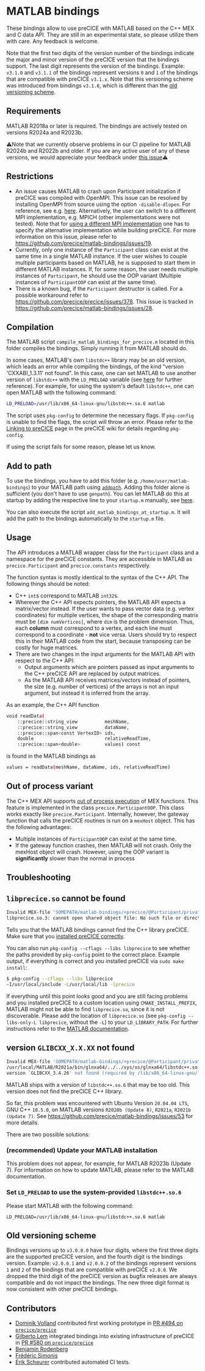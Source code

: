 # MATLAB bindings

These bindings allow to use preCICE with MATLAB based on the C++ MEX and C data API. They are still in an experimental state, so please utilize them with care. Any feedback is welcome.

Note that the first two digits of the version number of the bindings indicate the major and minor version of the preCICE version that the bindings support. The last digit represents the version of the bindings. Example: `v3.1.0` and `v3.1.1` of the bindings represent versions `0` and `1` of the bindings that are compatible with preCICE `v3.1.x`. Note that this versioning scheme was introduced from bindings `v3.1.0`, which is different than the [old versioning scheme](#old-versioning-scheme).

## Requirements

MATLAB R2018a or later is required. The bindings are actively tested on versions R2024a and R2023b.

⚠️Note that we currently observe problems in our CI pipeline for MATLAB R2024b and R2022b and older. If you are any active user of any of these versions, we would appreciate your feedback under [this issue](https://github.com/precice/matlab-bindings/issues/58)⚠️

## Restrictions

- An issue causes MATLAB to crash upon Participant initialization if preCICE was compiled with OpenMPI. This issue can be resolved by installing OpenMPI from source using the option `-disable-dlopen`. For reference, see e.g. [here](https://stackoverflow.com/questions/26901663/error-when-running-openmpi-based-library). Alternatively, the user can switch to a different MPI implementation, e.g. MPICH (other implementations were not tested). Note that for [using a different MPI implementation](https://precice.org/installation-source-advanced.html#mpi---build-precice-using-non-default-mpi-implementation) one has to specify the alternative implementation while building preCICE. For more information on this issue, please refer to https://github.com/precice/matlab-bindings/issues/19.
- Currently, only one instance of the `Participant` class can exist at the same time in a single MATLAB instance. If the user wishes to couple multiple participants based on MATLAB, he is supposed to start them in different MATLAB instances. If, for some reason, the user needs multiple instances of `Participant`, he should use the OOP variant (Multiple instances of `ParticipantOOP` can exist at the same time).
- There is a known bug, if the `Participant` destructor is called. For a possible workaround refer to https://github.com/precice/precice/issues/378. This issue is tracked in https://github.com/precice/matlab-bindings/issues/28.

## Compilation

The MATLAB script `compile_matlab_bindings_for_precice.m` located in this folder compiles the bindings. Simply running it from MATLAB should do.

In some cases, MATLAB's own `libstdc++` library may be an old version, which leads an error while compiling the bindings, of the kind "version 'CXXABI_1.3.11' not found". In this case, one can set MATLAB to use another version of `libstdc++` with the `LD_PRELOAD` variable (see [here](https://alexxunxu.wordpress.com/2018/01/15/version-cxxabi_1-3-8-not-found/) for further reference). For example, for using the system's default `libstdc++`, one can open MATLAB with the following command:

```bash
LD_PRELOAD=/usr/lib/x86_64-linux-gnu/libstdc++.so.6 matlab
```

The script uses `pkg-config` to determine the necessary flags. If `pkg-config` is unable to find the flags, the script will throw an error. Please refer to the [Linking to preCICE](https://precice.org/installation-linking.html) page in the preCICE wiki for details regarding `pkg-config`.

If using the script fails for some reason, please let us know.

## Add to path

To use the bindings, you have to add this folder (e.g. `/home/user/matlab-bindings`) to your MATLAB path using [`addpath`](https://de.mathworks.com/help/matlab/ref/addpath.html?searchHighlight=addpath&s_tid=doc_srchtitle). Adding this folder alone is sufficient (you don't have to use `genpath`). You can let MATLAB do this at startup by adding the respective line to your `startup.m` manually, see [here](https://de.mathworks.com/help/matlab/matlab_env/add-folders-to-matlab-search-path-at-startup.html). 

You can also execute the script `add_matlab_bindings_at_startup.m`. It will add the path to the bindings automatically to the `startup.m` file.

## Usage

The API introduces a MATLAB wrapper class for the `Participant` class and a namespace for the preCICE constants. They are accessible in MATLAB as `precice.Participant` and `precice.constants` respectively.

The function syntax is mostly identical to the syntax of the C++ API. The following things should be noted:

- C++ `int`s correspond to MATLAB `int32`s.
- Wherever the C++ API expects pointers, the MATLAB API expects a matrix/vector instead. If the user wants to pass vector data (e.g. vertex coordinates) for multiple vertices, the shape of the corresponding matrix must be `[dim numVertices]`, where `dim` is the problem dimension. Thus, each **column** must correspond to a vertex, and each line must correspond to a coordinate - **not** vice versa. Users should try to respect this in their MATLAB code from the start, because transposing can be costly for huge matrices.
- There are two changes in the input arguments for the MATLAB API with respect to the C++ API: 
    - Output arguments which are pointers passed as input arguments to the C++ preCICE API are replaced by output matrices.
    - As the MATLAB API receives matrices/vectors instead of pointers, the size (e.g. number of vertices) of the arrays is not an input argument, but instead it is inferred from the array.

As an example, the C++ API function

```bash
void readData(
    ::precice::string_view          meshName, 
    ::precice::string_view          dataName, 
    ::precice::span<const VertexID> ids,
    double                          relativeReadTime, 
    ::precice::span<double>         values) const
```

is found in the MATLAB bindings as

```bash
values = readData(meshName, dataName, ids, relativeReadTime)
```

## Out of process variant

The C++ MEX API supports [out of process execution](https://de.mathworks.com/help/matlab/matlab_external/out-of-process-execution-of-c-mex-functions.html) of MEX functions. This feature is implemented in the class `precice.ParticipantOOP`. This class works exactly like `precice.Participant`. Internally, however, the gateway function that calls the preCICE routines is run on a `mexHost` object.
This has the following advantages:

- Multiple instances of `ParticipantOOP` can exist at the same time.
- If the gateway function crashes, then MATLAB will not crash. Only the mexHost object will crash.
However, using the OOP variant is **significantly** slower than the normal in process

## Troubleshooting

## `libprecice.so` cannot be found

```bash
Invalid MEX-file 'SOMEPATH/matlab-bindings/+precice/@Participant/private/preciceGateway.mexa64':
libprecice.so.3: cannot open shared object file: No such file or directory 
```

Tells you that the MATLAB bindings cannot find the C++ library preCICE. Make sure that you [installed preCICE correctly](https://precice.org/installation-source-installation.html#testing-your-installation).

You can also run `pkg-config --cflags --libs libprecice` to see whether the paths provided by `pkg-config` point to the correct place. Example output, if everything is correct and you installed preCICE via `sudo make install`:

```bash
$ pkg-config --cflags --libs libprecice
-I/usr/local/include -L/usr/local/lib -lprecice
```

If everything until this point looks good and you are still facing problems and you installed preCICE to a custom location using `CMAKE_INSTALL_PREFIX`, MATLAB might not be able to find `libprecice.so`, since it is not discoverable. Please add the location of `libprecice.so` (see `pkg-config --libs-only-L libprecice`, without the `-L`) to your `LD_LIBRARY_PATH`. For further instructions refer to the [MATLAB documentation](https://de.mathworks.com/help/matlab/matlab_external/set-run-time-library-path-on-linux-systems.html).

## version `GLIBCXX_X.X.XX` not found

```bash
Invalid MEX-file 'SOMEPATH/matlab-bindings/+precice/@Participant/private/preciceGateway.mexa64':
/usr/local/MATLAB/R2021a/bin/glnxa64/../../sys/os/glnxa64/libstdc++.so.6:
version `GLIBCXX_3.4.26' not found (required by /lib/x86_64-linux-gnu/libprecice.so.2)
```

MATLAB ships with a version of `libstdc++.so.6` that may be too old. This version does not find the preCICE C++ library. 

So far, this problem was encountered with Ubuntu Version `20.04.04 LTS`, GNU C++ `10.5.0`, on MATLAB versions `R2020b (Update 8)`, `R2021a`, `R2021b (Update 7)`. See https://github.com/precice/matlab-bindings/issues/53 for more details.

There are two possible solutions:

### (recommended) Update your MATLAB installation

This problem does not appear, for example, for MATLAB R2023b (Update 7). For information on how to update MATLAB, please refer to the MATLAB documentation.

### Set `LD_PRELOAD` to use the system-provided `libstdc++.so.6`

Please start MATLAB with the following command:

```shell
LD_PRELOAD=/usr/lib/x86_64-linux-gnu/libstdc++.so.6 matlab
```

## Old versioning scheme

Bindings versions up to `v3.0.0.0` have four digits, where the first three digits are the supported preCICE version, and the fourth digit is the bindings version. Example: `v2.0.0.1` and `v2.0.0.2` of the bindings represent versions `1` and `2` of the bindings that are compatible with preCICE `v2.0.0`. We dropped the third digit of the preCICE version as bugfix releases are always compatible and do not impact the bindings. The new three digit format is now consistent with other preCICE bindings.

## Contributors

- [Dominik Volland](https://github.com/Dominanz) contributed first working prototype in [PR #494 on `precice/precice`](https://github.com/precice/precice/pull/494)
- [Gilberto Lem](https://github.com/gilbertolem) integrated bindings into existing infrastructure of preCICE in [PR #580 on `precice/precice`](https://github.com/precice/precice/pull/580)
- [Benjamin Rodenberg](https://github.com/BenjaminRodenberg)
- [Frédéric Simonis](https://github.com/fsimonis)
- [Erik Scheurer](https://github.com/erikscheurer) contributed automated CI tests.
